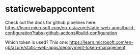 # staticwebappcontent

Check out the docs for github pipelines here: https://learn.microsoft.com/en-us/azure/static-web-apps/build-configuration?tabs=github-actions#build-configuration

Which token is used? This one: https://learn.microsoft.com/en-gb/azure/static-web-apps/deployment-token-management
